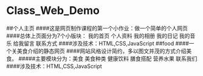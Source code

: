 # Class_Web_Demo
##个人主页
####这是网页制作课程的第一个小作业：做一个简单的个人网页
####总体上页面分为7个小版块：
我的首页 个人资料 我的相册 我的日记 我的音乐 给我留言 联系方式
####涉及技术：HTML,CSS,JavaScript
##food
####一个关美食介绍的静态网页
####网站风格设计简约，多以图文并茂的方式介绍美食。
#####主要模块分为：美食 美食种类 健康饮料 膳食搭配 营养水果 联系我们
####涉及技术：HTML,CSS,JavaScript
